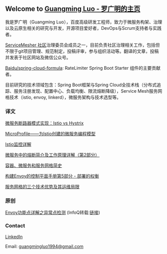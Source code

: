 ## Welcome to [Guangming Luo - 罗广明的主页](https://guangmingluo.github.io/guangmingluo.io/)

我是罗广明（Guangming Luo），百度高级研发工程师，致力于微服务构架、治理以及云原生相关的研究与开发，开源项目爱好者，DevOps与Scrum支持者与实践者。

[ServiceMesher 社区](http://www.servicemesher.com/)治理委员会成员之一，目前负责社区治理相关工作，包括但不限于git项目管理、规范制定，投稿评审，参与组织活动等。翻译的文章，投稿并发表于社区网站及微信公众号。

[Baidu/spring-cloud-formula](https://github.com/baidu/spring-cloud-formula): RateLimiter Spring Boot Starter 组件的主要贡献者。

目前研究的技术领域包含：Spring Boot框架与Spring Cloud全技术栈（分布式追踪、服务注册发现、配置中心、负载均衡、限流熔断降级），Service Mesh服务网格技术（istio, envoy, linkerd），微服务架构与技术选型等。

### 译文
[微服务断路器模式实现：Istio vs Hystrix](http://www.servicemesher.com/blog/istio-vs-hystrix-circuit-breaker/)

[MicroProfile——为Istio创建的微服务编程模型](http://www.servicemesher.com/blog/microprofile-the-microservice-programming-model-made-for-istio/)

[Istio监控详解](http://www.servicemesher.com/blog/istio-monitoring-explained/)

[微服务中的熔断简介及工作原理详解（第2部分）](http://www.servicemesher.com/blog/preventing-systemic-failure-circuit-breaking-part-2/)

[容器、微服务和服务网格简史](http://www.servicemesher.com/blog/containers-microservices-service-meshes/)

[构建Envoy的控制平面手册第5部分 - 部署的权衡](http://www.servicemesher.com/blog/guidance-for-building-a-control-plane-for-envoy-deployment-tradeoffs/)

[服务网格的三个技术优势及其运维局限](https://www.servicemesher.com/blog/service-mesh-istio-limits-and-benefits-part-1/)

### 原创

[Envoy功能点详解之异常点检测](https://www.servicemesher.com/blog/envoy-feature-explain-outlier-detection/) (InfoQ转载:[链接](https://www.infoq.cn/article/Aj_62GtmUVsbdHfcr8l6))

### Contact

[LinkedIn](https://www.linkedin.com/in/guangmingluo1994/)

Email: guangmingluo1994@gmail.com

